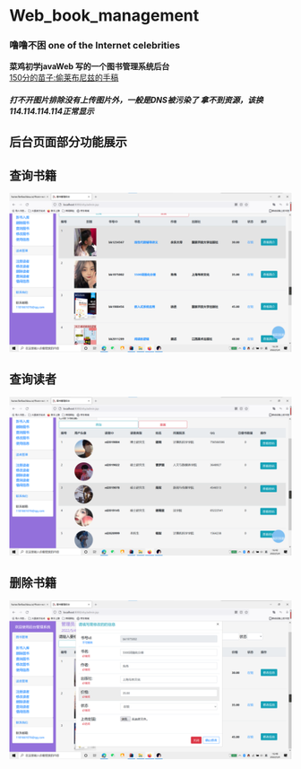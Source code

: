 # Web_book_management
### 噜噜不困 one of the Internet celebrities<br>
**菜鸡初学javaWeb 写的一个图书管理系统后台**<br>
[150分的苗子:偷莱布尼兹的手稿](https://mail.qq.com/cgi-bin/frame_html?sid=Go6iNYLTDWMROX8d&r=29128d084a06b1e5ef7bdc45cfcff394)  
##### 打不开图片排除没有上传图片外，一般是DNS被污染了 拿不到资源，该换114.114.114.114正常显示
## **后台页面部分功能展示**  
## 查询书籍
![1](https://github.com/xhy1017/Web_book_management/blob/master/display/img.png)  
## 查询读者
![2](https://github.com/xhy1017/Web_book_management/blob/master/display/img2.png)  
## 删除书籍
![3](https://github.com/xhy1017/Web_book_management/blob/master/display/img3.png)
